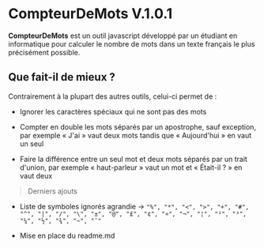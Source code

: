 # CompteurDeMots V.1.0.1

**CompteurDeMots** est un outil javascript développé par un étudiant en informatique pour calculer le nombre de mots dans un texte français le plus précisément possible.

## Que fait-il de mieux ?

Contrairement à la plupart des autres outils, celui-ci permet de :

 - Ignorer les caractères spéciaux qui ne sont pas des mots
 
 - Compter en double les mots séparés par un apostrophe, sauf exception,  par exemple « J'ai » vaut deux mots tandis que « Aujourd'hui » en vaut un seul
 
 - Faire la différence entre un seul mot et deux mots séparés par un trait d'union, par exemple « haut-parleur » vaut un mot et « Était-il ? » en vaut deux

> Derniers ajouts

 - Liste de symboles ignorés agrandie -> `"%", "*", "<", ">", "+", "#", "^", "|", "/", "\", "±", "@", "£", "¢", "¤", "¬", "¦", "²", "³", "¼", "½", "¾", "~­", "¯"`


 - Mise en place du readme.md
